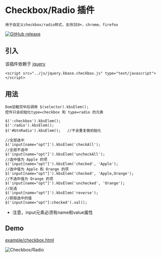 Checkbox/Radio 插件
=================================================
    用于自定义checkbox/radio样式，支持IE8+，chrome，firefox

[![GitHub release](https://img.shields.io/github/release/ekoz/kbase-checkbox.svg)](https://github.com/ekoz/kbase-checkbox/releases)

引入
-------------------------------------------------
该插件依赖于 [jquery](http://jquery.com/)

	<script src="../js/jquery.kbase.checkbox.js" type="text/javascript"></script>

用法
--------------------------------------------------
	Dom加载完毕后调用 $(selector).kbsElem();
	控件只会初始化type=checkbox 和 type=radio 的元素

	$(':checkbox').kbsElem();
	$(':radio').kbsElem();
	$('#btnRadio').kbsElem();   //不会重复做初始化

	//全部选中
	$('input[name="opt"]').kbsElem('checkAll');
	//全部不选中
	$('input[name="opt"]').kbsElem('uncheckAll');
	//选中值为 Apple 的项
	$('input[name="opt"]').kbsElem('checked', 'Apple');
	//选中值为 Apple 和 Orange 的项
	$('input[name="opt"]').kbsElem('checked', 'Apple,Orange');
	//不选中值为 Orange 的项
	$('input[name="opt"]').kbsElem('unchecked', 'Orange');
	//反选
	$('input[name="opt"]').kbsElem('reverse');
	//获取选中的值
	$('input[name="opt"]:checked').val();

	
* 注意，input元素必须有name和value属性

Demo
--------------------------------------------------

[example/checkbox.html](https://ekoz.github.io/kbase-checkbox/example/checkbox.html)

![Checkbox/Radio](https://ekoz.github.io/kbase-checkbox/example/checkbox.gif?raw=true)
